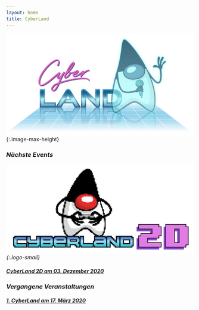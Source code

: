 ```yaml
---
layout: home
title: CyberLand
---
```


![cyberland](/assets/logo/cyberland_light_bg.png){:.image-max-height}


### <i class="fas fa-calendar" /> Nächste Events

![Logo](/assets/logo/cyberland_2D.png){:.logo-small}

#### [CyberLand 2D am 03. Dezember 2020](/2020-12)


### <i class="fas fa-calendar-check" /> Vergangene Veranstaltungen

#### [1. CyberLand am 17. März 2020](/2020)
